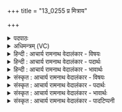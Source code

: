 +++
title = "13_0255 प्र मित्राय"

+++
<details><summary>पदपाठः</summary>

प्र꣢। मि꣣त्रा꣡य꣢। मि꣣। त्रा꣡य꣢꣯। प्र। अ꣣र्यम्णे꣢। स꣣च꣡थ्य꣢म्। ऋ꣣तावसो। ऋत। वसो। व꣣रूथ्ये꣢꣯। व꣡रु꣢꣯णे। छ꣡न्द्य꣢꣯म्। व꣡चः꣢꣯। स्तो꣣त्र꣢म्। रा꣡ज꣢꣯सु। गा꣣यत। २५५।
</details>

<details><summary>अधिमन्त्रम् (VC)</summary>

- मित्रावरुणादित्याः
- जमदग्निर्भार्गवः
- बृहती
- मध्यमः
- ऐन्द्रं काण्डम्
</details>

<details><summary>हिन्दी : आचार्य रामनाथ वेदालंकार - विषयः</summary>

अगले मन्त्र में यह कहा गया है कि इन्द्र के अतिरिक्त अन्य कौन-कौन गुण-वर्णन द्वारा स्तुति करने योग्य हैं। मन्त्र के देवता आदित्य अर्थात् अदिति के पुत्र मित्र, अर्यमा और वरुण हैं।
</details>

<details><summary>हिन्दी : आचार्य रामनाथ वेदालंकार - पदार्थः</summary>

पदार्थान्वय -  प्रथम—वायु आदि के पक्ष में। हे (ऋतावसो) सत्यरूप धनवाले मानव ! तू (मित्राय) वायु के लिए, (अर्यम्णे) आदित्य के लिए और (वरुथ्ये) शरीर रूप गृह के लिए हितकर (वरुणे) अग्नि के लिए (सचथ्यम्) सेवनीय, (छन्द्यम्) छन्दोबद्ध (वचः) स्तुति-वचन को (प्र प्र) भली-भाँति गान कर, गान कर। हे भाइयो ! तुम भी (राजसु) उक्त शोभायमान वायु, आदित्य और अग्नि के सम्बन्ध में (स्तोत्रम्) स्तोत्र का (गायत) गान करो ॥ द्वितीय—प्राणों के पक्ष में। हे (ऋतावसो) प्राणायाम रूप यज्ञ को धन माननेवाले प्राणसाधक ! तू (मित्राय) पूरक प्राण के लिए, (अर्यम्णे) कुम्भक प्राण के लिए और (वरूथ्ये) शरीररूप गृह के हितकारी (वरुणाय) रेचक प्राण के सम्बन्ध में (सचथ्यम्) एक साथ मिलकर पढ़ने योग्य, (छन्द्यम्) छन्दोबद्ध (वचः) प्राण महिमापरक वचन का (प्र प्र) भली-भाँति उच्चारण कर। हे दूसरे प्राणसाधको ! तुम भी (राजसु) प्रदीप्त हुए पूर्वोक्त पूरक, कुम्भक एवं रेचक प्राणों के विषय में (स्तोत्रम्) प्राण का महत्त्व प्रतिपादित करनेवाले स्तोत्र का (गायत) गान करो ॥ प्राण का महत्त्व प्रतिपादन करनेवाले छन्दोबद्ध वेदमन्त्र अथर्व ११।४ में देखने चाहिए। जैसे अन्दर आनेवाले पूरक प्राण को हम अनुकूल करें, बाहर जानेवाले रेचक प्राण को अनुकूल करें आदि अथर्व० ११।४।८ ॥ तृतीय—राष्ट्र के पक्ष में। हे (ऋतावसो) राष्ट्रयज्ञ को धन माननेवाले राष्ट्रभक्त ! तू राजा रूप इन्द्र के साथ-साथ (मित्राय) देश-विदेश में मैत्री के सन्देश का प्रसार करनेवाले राज्याधिकारी के लिए, (अर्यम्णे) न्यायाध्यक्ष के लिए और (वरूथ्ये) सेना के लिए हितकारी (वरुणे) शत्रुनिवारक सेनाध्यक्ष के लिए (सचथ्यम्) सहगान के योग्य, (छन्द्यम्) छन्दोबद्ध गीत को (प्र प्र) भली-भाँति गा। हे दूसरे राष्ट्रभक्तो ! तुम भी (राजसु) पूर्वोक्त राज्याधिकारियों के विषय में (स्तोत्रम्) उन-उनके गुण वर्णन करनेवाले स्तोत्र को (गायत) गाओ ॥३॥ इस मन्त्र में श्लेषालङ्कार है ॥३॥
</details>

<details><summary>हिन्दी : आचार्य रामनाथ वेदालंकार - भावार्थः</summary>

भावार्थ -  परमात्मा की सृष्टि में जो वायु-सूर्य और अग्नि आदि, मनुष्य के शरीर में जो प्राण आदि और राष्ट्र में जो विभिन्न राज्याधिकारी हैं, उनके गुण-कर्मों का वर्णन करते हुए उनसे यथायोग्य लाभ सबको प्राप्त करने चाहिएँ ॥३॥
</details>

<details><summary>संस्कृत : आचार्य रामनाथ वेदालंकार - विषयः</summary>

इन्द्रातिरिक्तम् अन्ये के के गुणवर्णनेन स्तोतव्या इत्याह।
</details>

<details><summary>संस्कृत : आचार्य रामनाथ वेदालंकार - पदार्थः</summary>

पदार्थान्वय -  प्रथमः—वाय्वादिपरः। हे (ऋतावसो) सत्यधन मानव ! पूर्वपदस्य दीर्घश्छान्दसः। त्वम् (मित्राय) वायवे। अयं वै वायुर्मित्रो योऽयं पवते। श० ६।५।७।१४। (अर्यम्णे२) आदित्याय। अर्यमा आदित्यः, अरीन् नियच्छति। निरु० ११।२३। असौ वाऽऽदित्योऽर्यमा। तै० सं० २।३।४।१। अपि च (वरूथ्ये) वरूथं शरीररूपं गृहम्, तस्मै हिताय। वरूथमिति गृहनाम। निघं० ३।४। (वरुणे) वरुणाय अग्नये। यो यै वरुणः, सोऽग्निः। श० ५।२।४।१३। वरूथ्ये, वरुणे इत्युभयत्र चतुर्थ्येकवचनस्य ‘सुपां सुलुक्’ अ० ७।१।३९ इति शे आदेशः। (सचथ्यम्) सेवनार्हम्। षच सेचने सेवने च। सचथः सेवनं, तदर्हम्। अर्हार्थे यत् प्रत्ययः। (छन्द्यम्३) छन्दोबद्धम् (वचः) स्तुतिवचनम् (प्र प्र) प्रगाय प्रगाय। पुनरुक्तिर्दाढ्यार्था। गायत इत्युत्तरत्र पाठात् ‘ऋतावसो’ इत्येकवचनानुसारेण ‘गाय’ इत्यूहनीयम्। हे भ्रातरः ! य़ूयमपि (राजसु) राजमानेषु पूर्वोक्तेषु मित्रार्यमवरुणेषु, तद्विषये इत्यर्थः, (स्तोत्रम्) स्तुतिवचनम् (गायत) गानविषयीकुरुत ॥ अथ द्वितीयः—प्राणपरः। हे (ऋतावसो४) ऋतं प्राणायामयज्ञ एव वसु धनं यस्य तादृश प्राणसाधक ! ऋतमिति यज्ञवाचकम् निरुक्ते प्रोक्तम्। ऋतस्य योगे यज्ञस्य योगे इति। निरु० ६।२२। त्वम् (मित्राय) पूरकप्राणाय। प्राणो मित्रम्। जै० उ० ३।३।६। (अर्यम्णे) कुम्भकप्राणाय। फुप्फुसयोः पूरितः यः अरीन् रुधिरे विद्यमानान् रोगकृमीन् नियच्छति तस्मै। किञ्च, (वरूथ्ये) शरीरगृहस्य हितकराय (वरुणे) वरुणाय रेचकप्राणाय। वारयति बहिर्निस्सारयति शरीरस्थानि मलानि यः स वरुणः। (सचथ्यम्) सह पठितुं योग्यम्। षच समवाये धातोर्बाहुलकादौणादिके ‘अथ’ प्रत्यये सचथः इति, तदर्हम्। (छन्द्यम्) छन्दोबद्धम् (वचः) प्राणमहिमात्मकं वचनम् (प्र प्र) प्रकर्षेण गाय उच्चारय। हे इतरे प्राणसाधकाः ! यूयमपि (राजसु) प्रदीप्तेषु पूर्वोक्तेषु पूरक-कुम्भक-रेचकेषु प्राणेषु, तद्विषये इत्यर्थः, (स्तोत्रम्) प्राणमहत्त्वप्रतिपादकं स्तोमम् (गायत) मानपूर्वकमुच्चारयत ॥ प्राणमहत्त्वप्रतिपादका मन्त्रा अथर्ववेदे ११।४ इत्यत्र द्रष्टव्याः। यथा—नम॑स्ते प्राण प्राण॒ते नमो॑ अस्त्वपान॒ते। प॒रा॒चीना॑य ते॒ नमः॑ प्रती॒चीनाय॑ ते॒ नमः॒ सर्व॑स्मै त इ॒दं नमः॑ ॥ अथ० ११।४।८ इत्यादिकम् ॥ अथ तृतीयः—राष्ट्रपरः। हे (ऋतावसो) ऋतं राष्ट्रयज्ञ एव वसु धनं यस्य तादृश राष्ट्रभक्त ! त्वम् इन्द्रेण सम्राजा सह (मित्राय) देशे विदेशे च मैत्रीसन्देशप्रसारकाय राज्याधिकारिणे, (अर्यम्णे) न्यायाध्यक्षाय५राज्याधिकारिणे, (वरूथ्ये) वरूथं सैन्यं तस्मै हिताय (वरुणे) शत्रुनिवारकाय सेनाध्यक्षाय च (सचथ्यम्) सहगानयोग्यम् (छन्द्यम्) छन्दोबद्धं गीतम् (प्र प्र) प्रकृष्टतया प्रगाय। हे इतरे राष्ट्रभक्ताः ! यूयमपि (राजसु) पूर्वोक्तानां राज्याधिकारिणां विषये (स्तोत्रम्) तत्तद्गुणवर्णनपरं स्तुतिगीतं (गायत) प्रोच्चारयत ॥३॥ अत्र श्लेषालङ्कारः ॥३॥
</details>

<details><summary>संस्कृत : आचार्य रामनाथ वेदालंकार - भावार्थः</summary>

भावार्थ -  परमात्मनः सृष्टौ ये वायुसूर्यवह्न्यादयः, मनुष्यस्य शरीरे ये प्राणादयः, राष्ट्रे च ये विभिन्ना राज्याधिकारिणः सन्ति तेषां गुणकर्मवर्णनपूर्वकं तेभ्यो यथायोग्यं लाभाः सर्वैः प्राप्तव्याः ॥३॥
</details>

<details><summary>संस्कृत : आचार्य रामनाथ वेदालंकार - पादटिप्पनी</summary>

टिप्पनी -   १. ऋ० ८।१०१।५ ‘वरूथ्ये’ इत्यत्र ‘वरूथ्यं’ इति पाठः। २. “य ऋच्छति नियच्छति आकर्षणेन पृथिव्यादीन् स सूर्यलोकः।” इति य० ३।३१ भाष्ये द०। ३. छन्दशब्देन स्तुतिरुच्यते, तस्यां स्तुतौ भवमित्यर्थः—इति वि०। कमनीयम्—इति भ०। यज्ञगृहभवम्, अभिप्रायानुसारं वा०—इति सा०। ४. ऋतावसो यज्ञधन—इति भ०, सा०। ५. द्रष्टव्यम् १८५ संख्यकस्य मन्त्रस्य भाष्यम्।
</details>